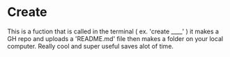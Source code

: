 # Create 

This is a fuction that is called in the terminal ( ex. 'create ____' )
it makes a GH repo and uploads a 'README.md' file then makes a folder on your local computer.
Really cool and super useful saves alot of time.